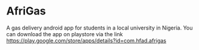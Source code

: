 # AfriGas
A gas delivery android app for students in a local university in Nigeria. You can download the app on playstore via the link https://play.google.com/store/apps/details?id=com.hfad.afrigas 
